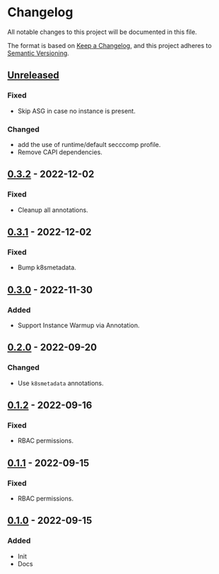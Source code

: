 # Changelog

All notable changes to this project will be documented in this file.

The format is based on [Keep a Changelog](https://keepachangelog.com/en/1.0.0/),
and this project adheres to [Semantic Versioning](https://semver.org/spec/v2.0.0.html).



## [Unreleased]

### Fixed

- Skip ASG in case no instance is present.

### Changed

- add the use of runtime/default secccomp profile.
- Remove CAPI dependencies.

## [0.3.2] - 2022-12-02

### Fixed 

- Cleanup all annotations.

## [0.3.1] - 2022-12-02

### Fixed

- Bump k8smetadata.

## [0.3.0] - 2022-11-30

### Added

- Support Instance Warmup via Annotation.

## [0.2.0] - 2022-09-20

### Changed

- Use `k8smetadata` annotations.

## [0.1.2] - 2022-09-16

### Fixed

- RBAC permissions.

## [0.1.1] - 2022-09-15

### Fixed

- RBAC permissions.

## [0.1.0] - 2022-09-15

### Added

- Init
- Docs

[Unreleased]: https://github.com/giantswarm/aws-rolling-node-operator/compare/v0.3.2...HEAD
[0.3.2]: https://github.com/giantswarm/aws-rolling-node-operator/compare/v0.3.1...v0.3.2
[0.3.1]: https://github.com/giantswarm/aws-rolling-node-operator/compare/v0.3.0...v0.3.1
[0.3.0]: https://github.com/giantswarm/aws-rolling-node-operator/compare/v0.2.0...v0.3.0
[0.2.0]: https://github.com/giantswarm/aws-rolling-node-operator/compare/v0.1.2...v0.2.0
[0.1.2]: https://github.com/giantswarm/aws-rolling-node-operator/compare/v0.1.1...v0.1.2
[0.1.1]: https://github.com/giantswarm/aws-rolling-node-operator/compare/v0.1.0...v0.1.1
[0.1.0]: https://github.com/giantswarm/aws-rolling-node-operator/releases/tag/v0.1.0
